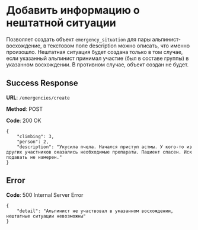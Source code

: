 # Добавить информацию о нештатной ситуации

Позволяет создать объект `emergency_situation` для пары альпинист-восхождение, в текстовом поле description можно описать, что именно произошло.
Нештатная ситуация будет создана только в том случае, если указанный альпинист принимал участие (был в составе группы) в указанном восхождении. В противном случае, объект создан не будет.

## Success Response

**URL**: `/emergencies/create`

**Method**: POST

**Code**: 200 OK

```
{
    "climbing": 3,
    "person": 2,
    "description": "Укусила пчела. Начался приступ астмы. У кого-то из других участников оказались необходимые препараты. Пациент спасен. Иск подавать не намерен."
}
```

## Error

**Code**: 500 Internal Server Error

```
{
    "detail": "Альпинист не участвовал в указанном восхождении, нештатные ситуации невозможны"
}
```
